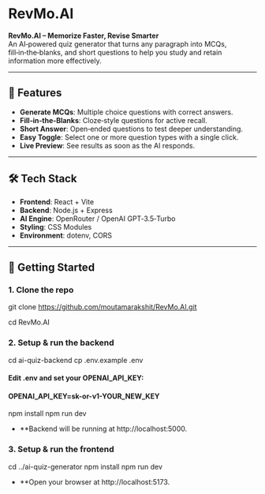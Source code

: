 # RevMo.AI

**RevMo.AI – Memorize Faster, Revise Smarter**  
An AI‑powered quiz generator that turns any paragraph into MCQs, fill‑in‑the‑blanks, and short questions to help you study and retain information more effectively.

---

## 🚀 Features

- **Generate MCQs**: Multiple choice questions with correct answers.  
- **Fill‑in‑the‑Blanks**: Cloze‑style questions for active recall.  
- **Short Answer**: Open‑ended questions to test deeper understanding.  
- **Easy Toggle**: Select one or more question types with a single click.  
- **Live Preview**: See results as soon as the AI responds.  

---

## 🛠️ Tech Stack

- **Frontend**: React + Vite  
- **Backend**: Node.js + Express  
- **AI Engine**: OpenRouter / OpenAI GPT‑3.5‑Turbo  
- **Styling**: CSS Modules  
- **Environment**: dotenv, CORS

---

## 🔧 Getting Started

### 1. Clone the repo
git clone https://github.com/moutamarakshit/RevMo.AI.git

cd RevMo.AI

### 2. Setup & run the backend
cd ai-quiz-backend
cp .env.example .env
#### Edit .env and set your OPENAI_API_KEY:
#### OPENAI_API_KEY=sk-or-v1-YOUR_NEW_KEY
npm install
npm run dev

- **Backend will be running at http://localhost:5000.

### 3. Setup & run the frontend
cd ../ai-quiz-generator
npm install
npm run dev
- **Open your browser at http://localhost:5173.


